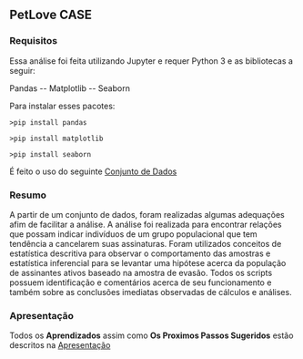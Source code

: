 ## PetLove CASE

### Requisitos

Essa análise foi feita utilizando Jupyter e requer Python 3 e as bibliotecas a seguir:

Pandas -- Matplotlib -- Seaborn

Para instalar esses pacotes: 

```>pip install pandas```

```>pip install matplotlib```

```>pip install seaborn```

É feito o uso do seguinte [Conjunto de Dados](https://github.com/samuel2pb/Churn/blob/main/data-test-analytics.csv)

### Resumo

A partir de um conjunto de dados, foram realizadas algumas adequações afim de facilitar a análise.
A análise foi realizada para encontrar relações que possam indicar indivíduos de um grupo populacional que tem tendência a cancelarem suas assinaturas. Foram utilizados conceitos de estatística descritiva para observar o comportamento das amostras e estatística inferencial para se levantar uma hipótese acerca da população de assinantes ativos baseado na amostra de evasão. Todos os scripts possuem identificação e comentários acerca de seu funcionamento e também sobre as conclusões imediatas observadas de cálculos e análises.

### Apresentação
Todos os **Aprendizados** assim como **Os Proximos Passos Sugeridos** estão descritos na [Apresentação](https://github.com/samuel2pb/Churn/blob/main/Apresenta%C3%A7%C3%A3o.pdf)
